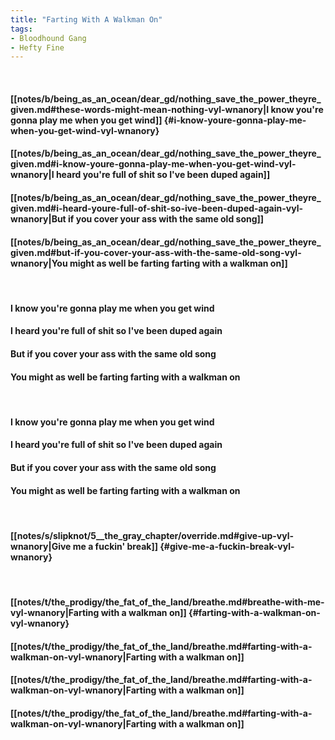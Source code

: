 ```yaml
---
title: "Farting With A Walkman On"
tags:
- Bloodhound Gang
- Hefty Fine
---
```

&nbsp;
#### [[notes/b/being_as_an_ocean/dear_gd/nothing_save_the_power_theyre_given.md#these-words-might-mean-nothing-vyl-wnanory|I know you're gonna play me when you get wind]] {#i-know-youre-gonna-play-me-when-you-get-wind-vyl-wnanory}
#### [[notes/b/being_as_an_ocean/dear_gd/nothing_save_the_power_theyre_given.md#i-know-youre-gonna-play-me-when-you-get-wind-vyl-wnanory|I heard you're full of shit so I've been duped again]]
#### [[notes/b/being_as_an_ocean/dear_gd/nothing_save_the_power_theyre_given.md#i-heard-youre-full-of-shit-so-ive-been-duped-again-vyl-wnanory|But if you cover your ass with the same old song]]
#### [[notes/b/being_as_an_ocean/dear_gd/nothing_save_the_power_theyre_given.md#but-if-you-cover-your-ass-with-the-same-old-song-vyl-wnanory|You might as well be farting farting with a walkman on]]
&nbsp;
#### I know you're gonna play me when you get wind
#### I heard you're full of shit so I've been duped again
#### But if you cover your ass with the same old song
#### You might as well be farting farting with a walkman on
&nbsp;
#### I know you're gonna play me when you get wind
#### I heard you're full of shit so I've been duped again
#### But if you cover your ass with the same old song
#### You might as well be farting farting with a walkman on
&nbsp;
#### [[notes/s/slipknot/5__the_gray_chapter/override.md#give-up-vyl-wnanory|Give me a fuckin' break]] {#give-me-a-fuckin-break-vyl-wnanory}
&nbsp;
#### [[notes/t/the_prodigy/the_fat_of_the_land/breathe.md#breathe-with-me-vyl-wnanory|Farting with a walkman on]] {#farting-with-a-walkman-on-vyl-wnanory}
#### [[notes/t/the_prodigy/the_fat_of_the_land/breathe.md#farting-with-a-walkman-on-vyl-wnanory|Farting with a walkman on]]
#### [[notes/t/the_prodigy/the_fat_of_the_land/breathe.md#farting-with-a-walkman-on-vyl-wnanory|Farting with a walkman on]]
#### [[notes/t/the_prodigy/the_fat_of_the_land/breathe.md#farting-with-a-walkman-on-vyl-wnanory|Farting with a walkman on]]
